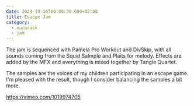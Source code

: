 ```yaml
---
date: 2024-10-16T00:00:30.699+02:00
title: Esacpe Jam
category:
  - eurorack
  - jam
---
```


The jam is sequenced with Pamela Pro Workout and DivSkip, with all sounds coming from the Squid Salmple and Plaits for melody. Effects are added by the MFX and everything is mixed together by Tangle Quartet.

The samples are the voices of my children participating in an escape game. I'm pleased with the result, though I consider balancing the samples a bit more.

https://vimeo.com/1019974705
